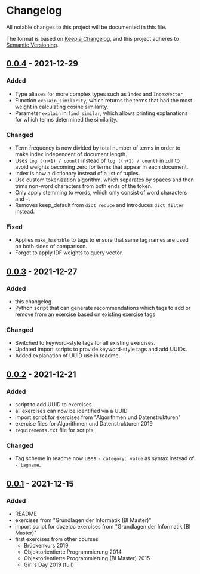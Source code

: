 # Changelog

All notable changes to this project will be documented in this file.

The format is based on [Keep a Changelog](https://keepachangelog.com/en/1.0.0/),
and this project adheres to [Semantic Versioning](https://semver.org/spec/v2.0.0.html).

## [0.0.4] - 2021-12-29

### Added

* Type aliases for more complex types such as `Index` and `IndexVector`
* Function `explain_similarity`, which returns the terms that had the most weight in calculating cosine similarity.
* Parameter `explain` in `find_similar`, which allows printing explanations for which terms determined the similarity.

### Changed

* Term frequency is now divided by total number of terms in order to make index independent of document length.
* Uses `log ((n+1) / count)` instead of `log ((n+1) / count)` in `idf` to avoid weights becoming zero for terms that appear in each document.
* Index is now a dictionary instead of a list of tuples.
* Use custom tokenization algorithm, which separates by spaces and then trims non-word characters from both ends of the token.
* Only apply stemming to words, which only consist of word characters and `-`.
* Removes keep_default from `dict_reduce` and introduces `dict_filter` instead.

### Fixed

* Applies `make_hashable` to tags to ensure that same tag names are used on both sides of comparison.
* Forgot to apply IDF weights to query vector.

## [0.0.3] - 2021-12-27

### Added

- this changelog
- Python script that can generate recommendations which tags to add or remove from an exercise based on existing exercise tags

### Changed

- Switched to keyword-style tags for all existing exercises.
- Updated import scripts to provide keyword-style tags and add UUIDs.
- Added explanation of UUID use in readme.

## [0.0.2] - 2021-12-21

### Added

- script to add UUID to exercises
- all exercises can now be identified via a UUID
- import script for exercises from "Algorithmen und Datenstrukturen"
- exercise files for Algorithmen und Datenstrukturen 2019
- `requirements.txt` file for scripts

### Changed

- Tag scheme in readme now uses `- category: value` as syntax instead of `- tagname`.

## [0.0.1] - 2021-12-15

### Added

- README
- exercises from "Grundlagen der Informatik (BI Master)"
- import script for dozeloc exercises from "Grundlagen der Informatik (BI Master)"
- first exercises from other courses
  - Brückenkurs 2019
  - Objektorientierte Programmierung 2014
  - Objektorientierte Programmierung (BI Master) 2015
  - Girl's Day 2019 (full)

[Unreleased]: https://github.com/cschoel/exercise-heap/compare/v0.0.4...HEAD
[0.0.4]: https://github.com/cschoel/exercise-heap/compare/v0.0.3...v0.0.4
[0.0.3]: https://github.com/cschoel/exercise-heap/compare/v0.0.2...v0.0.3
[0.0.2]: https://github.com/cschoel/exercise-heap/compare/v0.0.1...v0.0.2
[0.0.1]: https://github.com/cschoel/exercise-heap/releases/tag/v0.0.1
